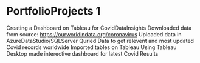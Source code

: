 # PortfolioProjects 1
Creating a Dashboard on Tableau for CovidDataInsights 
Downloaded data from source: https://ourworldindata.org/coronavirus
Uploaded data in AzureDataStudio/SQLServer
Quried Data to get relevent and most updated Covid records worldwide
Imported tables on Tableau 
Using Tableau Desktop made interective dashboard for latest Covid Results
